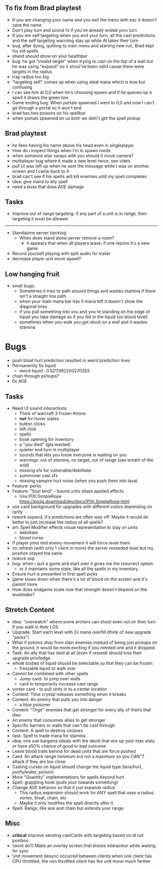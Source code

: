 ## To fix from Brad playtest
- If you are changing your name and you exit the menu with esc it doesn't save the name
- Don't play turn end sound fx if you've already ended yoru turn
- if you are self targeting when you end your turn, all the cast predictions and the self targeting warrning stay up while AI takes their turn
- bug: after dying, quitting to main menu and starting new run, Brad kept his old spells
- shield should show on your healthbar
- bug: he got "invalid target" when trying to cast on the top of a wall but he was using "expand" so it shoul've been valid cause there were targets in the radius
- trap radius too big
- "targeting self" comes up when using steal mana which is true but confusing
- I can see him at 0,0 when he's choosing spawn and if he queues up a spwll it draws the green line
- Game ending bug: When portals spawned I went to 0,0 and now I can't go through a portal so it won't end
- brad has two poisons on his spellbar
- when portals spawned on us both we didn't get the spell pickup
## Brad playtest
- he likes having his name above his head even in singleplayer
- How do i inspect things when I'm in spawn mode
- when someone else swaps with you should it move camera?
- multiplayer bug where it made a new level twice, see video
- pull UI was left up when he sent the message while I was on another screen and I came back to it 
- brad can't see if his spells will kill enemies until my spell completes
- idea: give mana to ally spell
- need a boss  that does AOE damage
## Tasks 
- Improve out of range targeting: if any part of a unit is in range, then targeting it must be allowed
---
- Standalone server backlog
    - When does stand alone server remove a room?
        - it appears that when all players leave, if one rejoins it's a new game
- Record yourself playing with split audio for trailer
- decrease player unit move speed?
## Low hanging fruit
- small bugs:
    - Sometimes it tries to path around things and wastes stamina if there isn't a straight line path
    - when your main mana bar has 0 mana left it doesn't show the diagonal lines
    - if you pull something into you and you're standing on the edge of liquid you take damage as if you fell in the liquid (on blood level)
    - sometimes when you walk you get stuck on a wall and it wastes stamina
# Bugs
- push bloat hurt prediction resulted in weird prediction lines
- Permanently fix liquid
    - weird liquid : 0.5211362200270263
- chain through pickups?
- fix AOE
## Tasks
- Need UI sound interactions
    - Think of warcraft 3 frozen throne
    - **not** for hover states
    - button clicks
    - left click
    - spells
    - book opening for inventory
    - a "you died" (gta wasted)
    - quieter end turn in multiplayer
    - sounds that lets you know everyone is waiting on you
    - warnings: out of stamina, no target, out of range (see breath of the wild)
    - missing sfx for vulnerable/debilitate
    - summoner cast sfx
    - missing vampire hurt noise (when you push them into lava)
- Feature: perks
- Feature: "Soul bind" - bound units share applied effects
    - Use PIXI.SimpleRope https://pixijs.download/dev/docs/PIXI.SimpleRope.html
- use card background for upgrades with different colors depending on rarity
- rework expand, it's predictions are often way off.  Maybe it would do better to just increase the radius of all spells?
- art: Spell Modifier effects visual representation to stay on units
    - debilitate
    - blood curse
- If player joins mid enemy movement it will force reset them
- on refresh (with only 1 client in room) the server reseeded level but my position stayed the same
- rework exp
- bug: when i quit a game and start over it gives me the resurrect optoin
    - or it maintains some state, like all the spells in my inventory
- Ensure hurt is presented in first spell picks
- game slows down when there's a lot of blood on the screen and it's painint more
- How does endgame scale now that strength doesn't depend on the levelIndex?

## Stretch Content
- Idea: "overwatch" where some archers can shoot even not on their turn if you walk in their LOS
- Upgrade: Start each level with 2x mana overfill (think of new upgrade "perks")
- What if potions drop from slain enemies instead of being just pickups on the ground, it would be more exciting if you needed one and it dropped.
- Task: An ally that has died at all (even if ressed) should lose their upgrade priviledge
- whole bodies of liquid should be selectable so that they can be frozen
    - freezable liquid to walk over
- Cannot be combined with other spells
    - Jump card- to jump over walls
    - card to temporarily increase cast range
- vortex card - to pull units in to a center location
- Content: Time crystal releases something when it breaks
- Content: An enemy that pulls you into danger
    - a blue poisoner
- Content: "Orge" enemies that get stronger for every ally of theirs that dies
- An enemy that consumes allies to get stronger
- Specific barriers or walls that can't be cast through
- Content: A spell to destroy corpses
- task: Spell to trade mana for stamina
- idea; one use bargains (deals with the devil) that mix up your max stats.  or have a50% chance of good or bad outcome
- Leave blood trails behind for dead units that are force pushed
- Card: An attack range minimum but not a maximum so you CAN"T attack if they are too close
- Casting curses on liquid should change the liquid type (lava/hurt, purify/water, poison)
- More "Quantity" implementations for spells beyond hurt
- Spell: grappling hook (pulls your towards something)
- Change AOE behavior so that it just expands radius
    - This radius expansion should work for ANY spell that uses a radius: vortex, bloat, chain, etc
    - Maybe it only modifies the spell directly after it
- Spell: Range, like aoe and chain but extends your range


## Misc
- **critical** Improve sending castCards with targeting based on id not position
- (wont do?) Make an overlay screen that blocks interaction while waiting for sync
- Unit movement desync occurred between clients when one client has CPU throttled, the non throttled client has the unit move much farther
